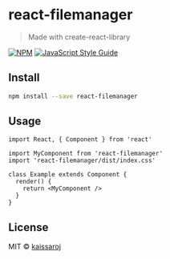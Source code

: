 # react-filemanager

> Made with create-react-library

[![NPM](https://img.shields.io/npm/v/react-filemanager.svg)](https://www.npmjs.com/package/react-filemanager) [![JavaScript Style Guide](https://img.shields.io/badge/code_style-standard-brightgreen.svg)](https://standardjs.com)

## Install

```bash
npm install --save react-filemanager
```

## Usage

```tsx
import React, { Component } from 'react'

import MyComponent from 'react-filemanager'
import 'react-filemanager/dist/index.css'

class Example extends Component {
  render() {
    return <MyComponent />
  }
}
```

## License

MIT © [kaissaroj](https://github.com/kaissaroj)
